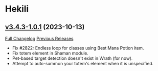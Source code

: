 # Hekili

## [v3.4.3-1.0.1](https://github.com/Hekili/hekili/tree/v3.4.3-1.0.1) (2023-10-13)
[Full Changelog](https://github.com/Hekili/hekili/compare/v3.4.3-1.0.0...v3.4.3-1.0.1) [Previous Releases](https://github.com/Hekili/hekili/releases)

- Fix #2822: Endless loop for classes using Best Mana Potion item.  
- Fix totem element in Shaman module.  
- Pet-based target detection doesn't exist in Wrath (for now).  
- Attempt to auto-summon your totem's element when it is unspecified.  
